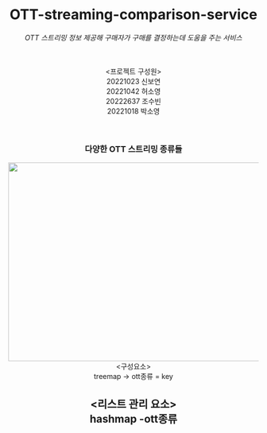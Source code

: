 <div align=center>
<h1>OTT-streaming-comparison-service </h1>


_OTT 스트리밍 정보 제공해 구매자가 구매를 결정하는데 도움을 주는 서비스_
<br/>
<br/>
<br/>

<프로젝트 구성원> <br/>
20221023 신보연  
20221042 허소영   
20222637 조수빈 <br/>
20221018 박소영
  
<br/>

<h3>다양한 OTT 스트리밍 종류들</h3>
<img src="https://github.com/Boyeon-Shin/ott-streaming-service/assets/141127815/42b0a714-af38-497d-bd0e-b8abc5aa24d6"  width="600" height="400"/>

</div>

<div align=center>
<구성요소> <br/>
 treemap -> ott종류 = key

<리스트 관리 요소> <br/>
hashmap
-ott종류
-
